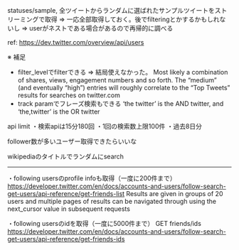 statuses/sample, 全ツイートからランダムに選ばれたサンプルツイートをストリーミングで取得
=> 一応全部取得しておく。後でfilteringとかするかもしれないし
=> userがネストである場合があるので再帰的に調べる

ref: https://dev.twitter.com/overview/api/users

※ 補足
- filter_levelでfilterできる => 結局使えなかった。
Most likely a combination of shares, views, engagement numbers and so forth.
The “medium” (and eventually “high”) entries will roughly correlate to the “Top Tweets” results for searches on twitter.com
- track paramでフレーズ検索もできる
‘the twitter’ is the AND twitter, and ‘the,twitter’ is the OR twitter

api limit
・検索apiは15分180回
・1回の検索数上限100件
・過去8日分

follower数が多いユーザー取得できたらいいな

wikipediaのタイトルでランダムにsearch

***

・following usersのprofile infoも取得（一度に200件まで）
https://developer.twitter.com/en/docs/accounts-and-users/follow-search-get-users/api-reference/get-friends-list
Results are given in groups of 20 users and multiple pages of results can be navigated through using the next_cursor value in subsequent requests

・following usersのidを取得（一度に5000件まで）
GET friends/ids
https://developer.twitter.com/en/docs/accounts-and-users/follow-search-get-users/api-reference/get-friends-ids
